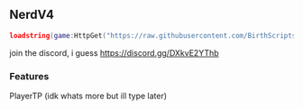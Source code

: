 ## NerdV4
```lua
loadstring(game:HttpGet("https://raw.githubusercontent.com/BirthScripts/NerdV4/main/Loader.lua"))()
```

join the discord, i guess https://discord.gg/DXkvE2YThb

### Features
PlayerTP
(idk whats more but ill type later)
